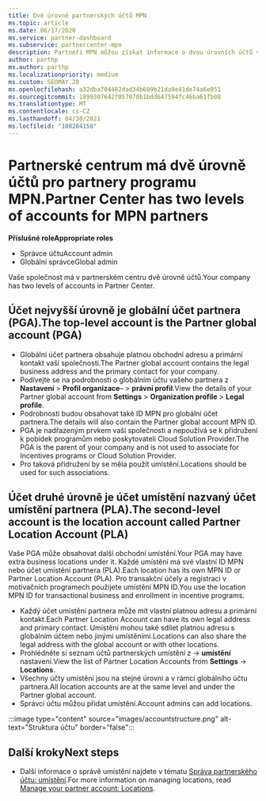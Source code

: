 ```yaml
---
title: Dvě úrovně partnerských účtů MPN
ms.topic: article
ms.date: 06/17/2020
ms.service: partner-dashboard
ms.subservice: partnercenter-mpn
description: Partneři MPN můžou získat informace o dvou úrovních účtů v partnerském centru, globálním účtu partnera (PGA) a účtu umístění partnera (PLA).
author: parthp
ms.author: parthp
ms.localizationpriority: medium
ms.custom: SEOMAY.20
ms.openlocfilehash: a32dba704482dad34b689b21da9e41de74a6e051
ms.sourcegitcommit: 1899307642f057070b1bdd647594fc46ba61fb08
ms.translationtype: MT
ms.contentlocale: cs-CZ
ms.lasthandoff: 04/30/2021
ms.locfileid: "108284158"
---
```

# <a name="partner-center-has-two-levels-of-accounts-for-mpn-partners"></a><span data-ttu-id="9632f-103">Partnerské centrum má dvě úrovně účtů pro partnery programu MPN.</span><span class="sxs-lookup"><span data-stu-id="9632f-103">Partner Center has two levels of accounts for MPN partners</span></span>

<span data-ttu-id="9632f-104">**Příslušné role**</span><span class="sxs-lookup"><span data-stu-id="9632f-104">**Appropriate roles**</span></span>

- <span data-ttu-id="9632f-105">Správce účtu</span><span class="sxs-lookup"><span data-stu-id="9632f-105">Account admin</span></span>
- <span data-ttu-id="9632f-106">Globální správce</span><span class="sxs-lookup"><span data-stu-id="9632f-106">Global admin</span></span>

<span data-ttu-id="9632f-107">Vaše společnost má v partnerském centru dvě úrovně účtů.</span><span class="sxs-lookup"><span data-stu-id="9632f-107">Your company has two levels of accounts in Partner Center.</span></span>

## <a name="the-top-level-account-is-the-partner-global-account-pga"></a><span data-ttu-id="9632f-108">Účet nejvyšší úrovně je globální účet partnera (PGA).</span><span class="sxs-lookup"><span data-stu-id="9632f-108">The top-level account is the Partner global account (PGA)</span></span>

- <span data-ttu-id="9632f-109">Globální účet partnera obsahuje platnou obchodní adresu a primární kontakt vaší společnosti.</span><span class="sxs-lookup"><span data-stu-id="9632f-109">The Partner global account contains the legal business address and the primary contact for your company.</span></span> 
- <span data-ttu-id="9632f-110">Podívejte se na podrobnosti o globálním účtu vašeho partnera z **Nastavení**  >  **Profil organizace**–  >  **právní profil**.</span><span class="sxs-lookup"><span data-stu-id="9632f-110">View the details of your Partner global account from **Settings** > **Organization profile** > **Legal profile**.</span></span>
- <span data-ttu-id="9632f-111">Podrobnosti budou obsahovat také ID MPN pro globální účet partnera.</span><span class="sxs-lookup"><span data-stu-id="9632f-111">The details will also contain the Partner global account MPN ID.</span></span> 
- <span data-ttu-id="9632f-112">PGA je nadřazeným prvkem vaší společnosti a nepoužívá se k přidružení k pobídek programům nebo poskytovateli Cloud Solution Provider.</span><span class="sxs-lookup"><span data-stu-id="9632f-112">The PGA is the parent of your company and is not used to associate for Incentives programs or Cloud Solution Provider.</span></span> 
- <span data-ttu-id="9632f-113">Pro taková přidružení by se měla použít umístění.</span><span class="sxs-lookup"><span data-stu-id="9632f-113">Locations should be used for such associations.</span></span>

## <a name="the-second-level-account-is-the-location-account-called-partner-location-account-pla"></a><span data-ttu-id="9632f-114">Účet druhé úrovně je účet umístění nazvaný účet umístění partnera (PLA).</span><span class="sxs-lookup"><span data-stu-id="9632f-114">The second-level account is the location account called Partner Location Account (PLA)</span></span>

<span data-ttu-id="9632f-115">Vaše PGA může obsahovat další obchodní umístění.</span><span class="sxs-lookup"><span data-stu-id="9632f-115">Your PGA may have extra business locations under it.</span></span> <span data-ttu-id="9632f-116">Každé umístění má své vlastní ID MPN nebo účet umístění partnera (PLA).</span><span class="sxs-lookup"><span data-stu-id="9632f-116">Each location has its own MPN ID or Partner Location Account (PLA).</span></span> <span data-ttu-id="9632f-117">Pro transakční účely a registraci v motivačních programech použijete umístění MPN ID.</span><span class="sxs-lookup"><span data-stu-id="9632f-117">You use the location MPN ID for transactional business and enrollment in incentive programs.</span></span>

- <span data-ttu-id="9632f-118">Každý účet umístění partnera může mít vlastní platnou adresu a primární kontakt.</span><span class="sxs-lookup"><span data-stu-id="9632f-118">Each Partner Location Account can have its own legal address and primary contact.</span></span> <span data-ttu-id="9632f-119">Umístění mohou také sdílet platnou adresu s globálním účtem nebo jinými umístěními.</span><span class="sxs-lookup"><span data-stu-id="9632f-119">Locations can also share the legal address with the global account or with other locations.</span></span>
- <span data-ttu-id="9632f-120">Prohlédněte si seznam účtů partnerských umístění z  ->  **umístění** nastavení.</span><span class="sxs-lookup"><span data-stu-id="9632f-120">View the list of Partner Location Accounts from **Settings** -> **Locations**.</span></span>
- <span data-ttu-id="9632f-121">Všechny účty umístění jsou na stejné úrovni a v rámci globálního účtu partnera.</span><span class="sxs-lookup"><span data-stu-id="9632f-121">All location accounts are at the same level and under the Partner global account.</span></span>
- <span data-ttu-id="9632f-122">Správci účtu můžou přidat umístění.</span><span class="sxs-lookup"><span data-stu-id="9632f-122">Account admins can add locations.</span></span>

:::image type="content" source="images/accountstructure.png" alt-text="Struktura účtu" border="false":::

## <a name="next-steps"></a><span data-ttu-id="9632f-124">Další kroky</span><span class="sxs-lookup"><span data-stu-id="9632f-124">Next steps</span></span>

- <span data-ttu-id="9632f-125">Další informace o správě umístění najdete v tématu [Správa partnerského účtu: umístění](manage-locations.md).</span><span class="sxs-lookup"><span data-stu-id="9632f-125">For more information on managing locations, read [Manage your partner account: Locations](manage-locations.md).</span></span>
